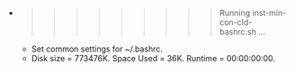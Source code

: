 * >>>>>>>>> Running inst-min-con-cld-bashrc.sh ...
  * Set common settings for ~/.bashrc.
  * Disk size = 773476K. Space Used = 36K. Runtime = 00:00:00:00.
